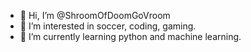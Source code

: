 - 👋 Hi, I’m @ShroomOfDoomGoVroom
- 👀 I’m interested in soccer, coding, gaming. 
- 🌱 I’m currently learning python and machine learning.

<!---
ShroomOfDoomGoVroom/ShroomOfDoomGoVroom is a ✨ special ✨ repository because its `README.md` (this file) appears on your GitHub profile.
You can click the Preview link to take a look at your changes.
--->
